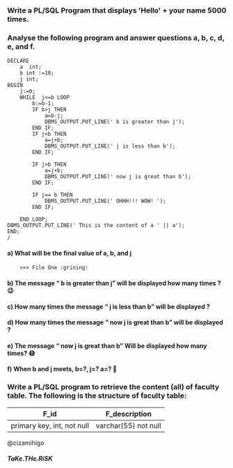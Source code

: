 ### Write a **PL/SQL** Program that displays 'Hello' + your name 5000 times. 
### Analyse the following program and answer questions a, b,  c, d, e, and f.
```pl/sql
DECLARE
	a  int;
	b int :=10;
	j int;
BEGIN
	j:=0;
	WHILE  j<=b LOOP
		b:=b-1;
		IF b>j THEN
			a=b-j;
			DBMS_OUTPUT.PUT_LINE(' b is greater than j');
		END IF;
		IF j<b THEN
			a=j+b;
			DBMS_OUTPUT.PUT_LINE(' j is less than b');
		END IF;

		IF j>b THEN
			a=j+b;
			DBMS_OUTPUT.PUT_LINE(' now j is great than b');
		END IF;

		IF j== b THEN
			DBMS_OUTPUT.PUT_LINE(' OHHH!!! WOW! ');
		END IF;

	END LOOP;
DBMS_OUTPUT.PUT_LINE(' This is the content of a ' || a');
END;
/
```


#### a)	What will be the final value of a, b, and j 
        >>> File One :grining:
#### b) The message “ b is greater than j” will be displayed how many times ?  :wink:

#### c) How many times the message “ j is less than b” will be displayed ? 
#### d) How many times the message “ now j is great than b” will be displayed ? 
#### e) The message “ now j is great than b” Will be displayed how many times? :mask:
#### f) When b and j meets, b=?, j=? a=?   :grimacing:

### Write a PL/SQL program to retrieve the content (all) of faculty table. The following is the structure of faculty table: 
F_id     | F_description
---------|--------------
primary key, int, not null |varchar(55) not null

@cizamihigo

##### <Made By > TaKe.THe.RiSK
